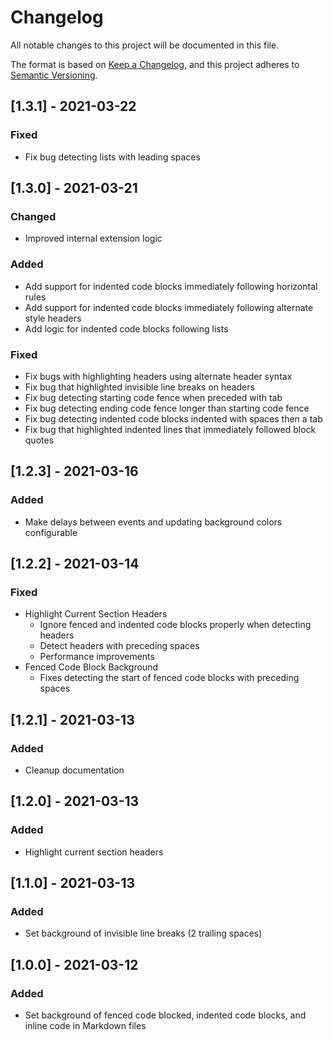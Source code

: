# Changelog
All notable changes to this project will be documented in this file.

The format is based on [Keep a Changelog](https://keepachangelog.com/en/1.0.0/),
and this project adheres to [Semantic Versioning](https://semver.org/spec/v2.0.0.html).

## [1.3.1] - 2021-03-22
### Fixed
- Fix bug detecting lists with leading spaces

## [1.3.0] - 2021-03-21
### Changed
- Improved internal extension logic
### Added
- Add support for indented code blocks immediately following horizontal rules
- Add support for indented code blocks immediately following alternate style headers
- Add logic for indented code blocks following lists
### Fixed
- Fix bugs with highlighting headers using alternate header syntax
- Fix bug that highlighted invisible line breaks on headers
- Fix bug detecting starting code fence when preceded with tab
- Fix bug detecting ending code fence longer than starting code fence
- Fix bug detecting indented code blocks indented with spaces then a tab
- Fix bug that highlighted indented lines that immediately followed block quotes

## [1.2.3] - 2021-03-16
### Added
- Make delays between events and updating background colors configurable

## [1.2.2] - 2021-03-14
### Fixed
- Highlight Current Section Headers
	- Ignore fenced and indented code blocks properly when detecting headers
	- Detect headers with preceding spaces
	- Performance improvements
- Fenced Code Block Background
	- Fixes detecting the start of fenced code blocks with preceding spaces


## [1.2.1] - 2021-03-13
### Added
- Cleanup documentation

## [1.2.0] - 2021-03-13
### Added
- Highlight current section headers

## [1.1.0] - 2021-03-13
### Added
- Set background of invisible line breaks (2 trailing spaces)

## [1.0.0] - 2021-03-12
### Added
- Set background of fenced code blocked, indented code blocks, and inline code in Markdown files
